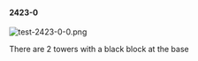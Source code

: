 #### 2423-0
![test-2423-0-0.png](https://github.com/lil-lab/nlvr/raw/master/nlvr/test/images/1/test-2423-0-0.png "test-2423-0-0.png")

There are 2 towers with a black block at the base